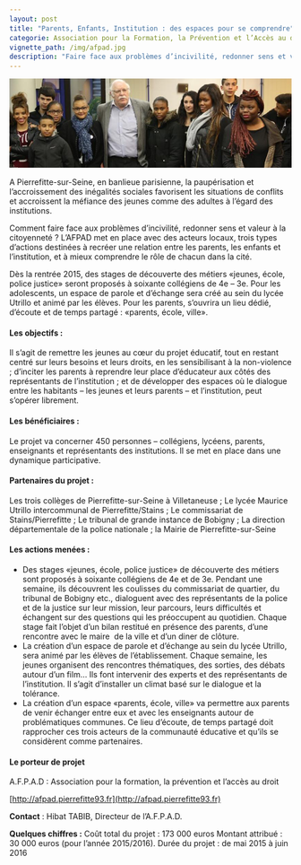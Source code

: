 ```yaml
---
layout: post
title: "Parents, Enfants, Institution : des espaces pour se comprendre"
categorie: Association pour la Formation, la Prévention et l’Accès au droit (AFPAD)
vignette_path: /img/afpad.jpg
description: "Faire face aux problèmes d’incivilité, redonner sens et valeur à la citoyenneté. A Pierrefitte-sur-Seine (93), l’AFPAD met en place des actions avec des acteurs locaux."
---
```


![](/uploads/versions/afpad_large---x----824-260x---.png)

A Pierrefitte-sur-Seine, en banlieue parisienne, la paup&eacute;risation et l’accroissement des in&eacute;galit&eacute;s sociales favorisent les situations de conflits et accroissent la m&eacute;fiance des jeunes comme des adultes &agrave; l’&eacute;gard des institutions.

Comment faire face aux probl&egrave;mes d’incivilit&eacute;, redonner sens et valeur &agrave; la citoyennet&eacute; ? L’AFPAD met en place avec des acteurs locaux, trois types d’actions destin&eacute;es &agrave; recr&eacute;er une relation entre les parents, les enfants et l’institution, et &agrave; mieux comprendre le r&ocirc;le de chacun dans la cit&eacute;.

D&egrave;s la rentr&eacute;e 2015, des stages de d&eacute;couverte des m&eacute;tiers &laquo;jeunes, &eacute;cole, police justice&raquo; seront propos&eacute;s &agrave; soixante coll&eacute;giens de 4e – 3e. Pour les adolescents, un espace de parole et d’&eacute;change sera cr&eacute;&eacute; au sein du lyc&eacute;e Utrillo et anim&eacute; par les &eacute;l&egrave;ves. Pour les parents, s’ouvrira un lieu d&eacute;di&eacute;, d’&eacute;coute et de temps partag&eacute; : &laquo;parents, &eacute;cole, ville&raquo;.

#### Les objectifs :

Il s’agit de remettre les jeunes au cœur du projet &eacute;ducatif, tout en restant centr&eacute; sur leurs besoins et leurs droits, en les sensibilisant &agrave; la non-violence ; d’inciter les parents &agrave; reprendre leur place d’&eacute;ducateur aux c&ocirc;t&eacute;s des repr&eacute;sentants de l’institution ; et de d&eacute;velopper des espaces o&ugrave; le dialogue entre les habitants – les jeunes et leurs parents – et l’institution, peut s’op&eacute;rer librement.

#### Les b&eacute;n&eacute;ficiaires :

Le projet va concerner 450 personnes – coll&eacute;giens, lyc&eacute;ens, parents, enseignants et repr&eacute;sentants des institutions. Il se met en place dans une dynamique participative.

#### Partenaires du projet :

Les trois coll&egrave;ges de Pierrefitte-sur-Seine &agrave; Villetaneuse ; Le lyc&eacute;e Maurice Utrillo intercommunal de Pierrefitte/Stains ; Le commissariat de Stains/Pierrefitte ; Le tribunal de grande instance de Bobigny ; La direction d&eacute;partementale de la police nationale ; la Mairie de Pierrefitte-sur-Seine

#### Les actions men&eacute;es :

* Des stages &laquo;jeunes, &eacute;cole, police justice&raquo; de d&eacute;couverte des m&eacute;tiers sont propos&eacute;s &agrave; soixante coll&eacute;giens de 4e et de 3e. Pendant une semaine, ils d&eacute;couvrent les coulisses du commissariat de quartier, du tribunal de Bobigny etc., dialoguent avec des repr&eacute;sentants de la police et de la justice sur leur mission, leur parcours, leurs difficult&eacute;s et &eacute;changent sur des questions qui les pr&eacute;occupent au quotidien. Chaque stage fait l’objet d’un bilan restitu&eacute; en pr&eacute;sence des parents, d’une rencontre avec le maire&nbsp; de la ville et d’un diner de cl&ocirc;ture.
* La cr&eacute;ation d’un espace de parole et d’&eacute;change au sein du lyc&eacute;e Utrillo, sera anim&eacute; par les &eacute;l&egrave;ves de l’&eacute;tablissement. Chaque semaine, les jeunes organisent des rencontres th&eacute;matiques, des sorties, des d&eacute;bats autour d’un film… Ils font intervenir des experts et des repr&eacute;sentants de l’institution. Il s’agit d’installer un climat bas&eacute; sur le dialogue et la tol&eacute;rance.
* La cr&eacute;ation d’un espace &laquo;parents, &eacute;cole, ville&raquo; va permettre aux parents de venir &eacute;changer entre eux et avec les enseignants autour de probl&eacute;matiques communes. Ce lieu d’&eacute;coute, de temps partag&eacute; doit rapprocher ces trois acteurs de la communaut&eacute; &eacute;ducative et qu’ils se consid&egrave;rent comme partenaires.


#### Le porteur de projet

A.F.P.A.D : Association pour la formation, la pr&eacute;vention et l’acc&egrave;s au droit

[http://afpad.pierrefitte93.fr](http://afpad.pierrefitte93.fr)

**Contact** : Hibat TABIB, Directeur de l’A.F.P.A.D.

**Quelques chiffres :**
Co&ucirc;t total du projet : 173 000 euros
Montant attribu&eacute; : 30 000 euros (pour l’ann&eacute;e 2015/2016).
Dur&eacute;e du projet : de mai 2015 &agrave; juin 2016